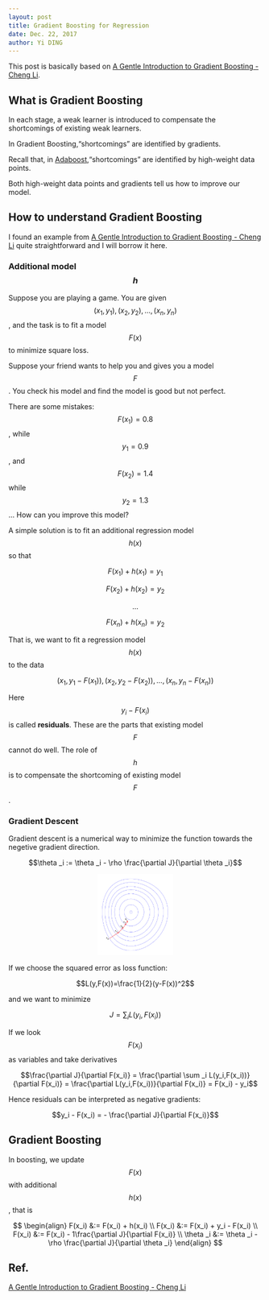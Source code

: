 ```yaml
--- 
layout: post
title: Gradient Boosting for Regression
date: Dec. 22, 2017
author: Yi DING
---
```


[comment]: # (Some contents about GBDT for regression)

This post is basically based on [A Gentle Introduction to Gradient Boosting - Cheng Li](http://www.chengli.io/tutorials/gradient_boosting.pdf).

## What is Gradient Boosting
In each stage, a weak learner is introduced to compensate the shortcomings of existing weak learners. 

In Gradient Boosting,“shortcomings” are identified by gradients.

Recall that, in [Adaboost](https://dymodi.github.io/MLfolds/AdaBoost),“shortcomings” are identified by high-weight data points.

Both high-weight data points and gradients tell us how to improve our model.

## How to understand Gradient Boosting
I found an example from [A Gentle Introduction to Gradient Boosting - Cheng Li](http://www.chengli.io/tutorials/gradient_boosting.pdf) quite straightforward and I will borrow it here.

### Additional model $$h$$

Suppose you are playing a game. You are given $$(x_1, y_1),(x_2, y_2), ...,(x_n, y_n)$$, and the task is to fit a model $$F(x)$$ to minimize square loss.

Suppose your friend wants to help you and gives you a model $$F$$. You check his model and find the model is good but not perfect.

There are some mistakes: $$F(x_1) = 0.8$$, while $$y_1 = 0.9$$, and $$F(x_2) = 1.4$$ while $$y_2 = 1.3$$... How can you improve this model?

A simple solution is to fit an additional regression model $$h(x)$$ so that

$$F(x_1)+h(x_1) = y_1$$

$$F(x_2)+h(x_2) = y_2$$

$$...$$

$$F(x_n)+h(x_n) = y_2$$

That is, we want to fit a regression model $$h(x)$$ to the data 

$$(x_1, y_1-F(x_1)),(x_2, y_2-F(x_2)), ...,(x_n, y_n-F(x_n))$$

Here $$y_i-F(x_i)$$ is called **residuals**. These are the parts that existing model $$F$$ cannot do well. The role of $$h$$ is to compensate the shortcoming of existing model $$F$$.

### Gradient Descent
Gradient descent is a numerical way to minimize the function towards the negetive gradient direction.

$$\theta _i := \theta _i - \rho \frac{\partial J}{\partial \theta _i}$$

<p align = "center">
<img src="figures/gradient-descent.png"  alt="Gradient Descent" width="150">
</p>

If we choose the squared error as loss function:

$$L(y,F(x))=\frac{1}{2}(y-F(x))^2$$ 

and we want to minimize

$$J = \sum _i L(y_i,F(x_i))$$

If we look $$F(x_i)$$ as variables and take derivatives

$$\frac{\partial J}{\partial F(x_i)} = \frac{\partial \sum _i L(y_i,F(x_i))}{\partial F(x_i)} = \frac{\partial L(y_i,F(x_i))}{\partial F(x_i)} = F(x_i) - y_i$$

Hence residuals can be interpreted as negative gradients:

$$y_i - F(x_i) = - \frac{\partial J}{\partial F(x_i)}$$

## Gradient Boosting
In boosting, we update $$F(x)$$ with additional $$h(x)$$, that is 

$$ \begin{align}
F(x_i) &:= F(x_i) + h(x_i) \\
F(x_i) &:= F(x_i) + y_i - F(x_i) \\
F(x_i) &:= F(x_i) - 1\frac{\partial J}{\partial F(x_i)} \\
\theta _i &:= \theta _i - \rho \frac{\partial J}{\partial \theta _i}
\end{align} $$





## Ref.

[A Gentle Introduction to Gradient Boosting - Cheng Li](http://www.chengli.io/tutorials/gradient_boosting.pdf)